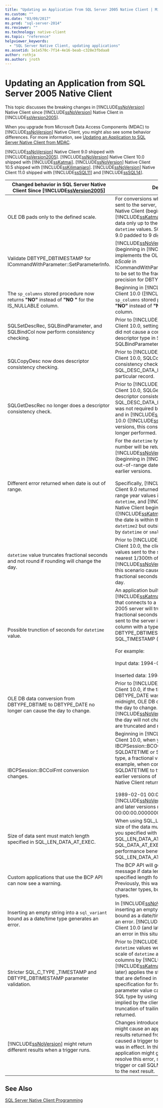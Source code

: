 ```yaml
---
title: "Updating an Application from SQL Server 2005 Native Client | Microsoft Docs"
ms.custom: ""
ms.date: "03/09/2017"
ms.prod: "sql-server-2014"
ms.reviewer: ""
ms.technology: native-client
ms.topic: "reference"
helpviewer_keywords: 
  - "SQL Server Native Client, updating applications"
ms.assetid: 1e1e570c-7f14-4e16-beab-c328e3fbdaa8
author: rothja
ms.author: jroth
---
```

# Updating an Application from SQL Server 2005 Native Client
  This topic discusses the breaking changes in [!INCLUDE[ssNoVersion](../../../includes/ssnoversion-md.md)] Native Client since [!INCLUDE[ssNoVersion](../../../includes/ssnoversion-md.md)] Native Client in [!INCLUDE[ssVersion2005](../../../includes/ssversion2005-md.md)].  
  
 When you upgrade from Microsoft Data Access Components (MDAC) to [!INCLUDE[ssNoVersion](../../../includes/ssnoversion-md.md)] Native Client, you might also see some behavior differences. For more information, see [Updating an Application to SQL Server Native Client from MDAC](updating-an-application-to-sql-server-native-client-from-mdac.md).  
  
 [!INCLUDE[ssNoVersion](../../../includes/ssnoversion-md.md)] Native Client 9.0 shipped with [!INCLUDE[ssVersion2005](../../../includes/ssversion2005-md.md)]. [!INCLUDE[ssNoVersion](../../../includes/ssnoversion-md.md)] Native Client 10.0 shipped with [!INCLUDE[ssKatmai](../../../includes/sskatmai-md.md)].  [!INCLUDE[ssNoVersion](../../../includes/ssnoversion-md.md)] Native Client 10.5 shipped with [!INCLUDE[ssKilimanjaro](../../../includes/sskilimanjaro-md.md)]. [!INCLUDE[ssNoVersion](../../../includes/ssnoversion-md.md)] Native Client 11.0 shipped with [!INCLUDE[ssSQL11](../../../includes/sssql11-md.md)] and [!INCLUDE[ssSQL14](../../../includes/sssql14-md.md)].  
  
|Changed behavior in SQL Server Native Client Since [!INCLUDE[ssVersion2005](../../../includes/ssversion2005-md.md)]|Description|  
|------------------------------------------------------------------------------------|-----------------|  
|OLE DB pads only to the defined scale.|For conversions where converted data is sent to the server, [!INCLUDE[ssNoVersion](../../../includes/ssnoversion-md.md)] Native Client (beginning in [!INCLUDE[ssKatmai](../../../includes/sskatmai-md.md)]) pads trailing zeros in data only up to the maximum length of `datetime` values. SQL Server Native Client 9.0 padded to 9 digits.|  
|Validate DBTYPE_DBTIMESTAMP for ICommandWithParameter::SetParameterInfo.|[!INCLUDE[ssNoVersion](../../../includes/ssnoversion-md.md)] Native Client (beginning in [!INCLUDE[ssKatmai](../../../includes/sskatmai-md.md)]) implements the OLE DB requirement for *bScale* in ICommandWithParameter::SetParameterInfo to be set to the fractional seconds' precision for DBTYPE_DBTIMESTAMP.|  
|The `sp_columns` stored procedure now returns **"NO"** instead of **"NO "** for the IS_NULLABLE column.|Beginning in [!INCLUDE[ssNoVersion](../../../includes/ssnoversion-md.md)] Native Client 10.0 ([!INCLUDE[ssKatmai](../../../includes/sskatmai-md.md)]), `sp_columns` stored procedure now returns **"NO"** instead of **"NO "** for an IS_NULLABLE column.|  
|SQLSetDescRec, SQLBindParameter, and SQLBindCol now perform consistency checking.|Prior to [!INCLUDE[ssNoVersion](../../../includes/ssnoversion-md.md)] Native Client 10.0, setting SQL_DESC_DATA_PTR did not cause a consistency check for any descriptor type in SQLSetDescRec, SQLBindParameter, or SQLBindCol.|  
|SQLCopyDesc now does descriptor consistency checking.|Prior to [!INCLUDE[ssNoVersion](../../../includes/ssnoversion-md.md)] Native Client 10.0, SQLCopyDesc did not do a consistency check when the SQL_DESC_DATA_PTR field was set on a particular record.|  
|SQLGetDescRec no longer does a descriptor consistency check.|Prior to [!INCLUDE[ssNoVersion](../../../includes/ssnoversion-md.md)] Native Client 10.0, SQLGetDescRec performed a descriptor consistency check when the SQL_DESC_DATA_PTR field was set. This was not required by the ODBC specification and in [!INCLUDE[ssNoVersion](../../../includes/ssnoversion-md.md)] Native Client 10.0 ([!INCLUDE[ssKatmai](../../../includes/sskatmai-md.md)]) and later versions, this consistency check is no longer performed.|  
|Different error returned when date is out of range.|For the `datetime` type, a different error number will be returned by [!INCLUDE[ssNoVersion](../../../includes/ssnoversion-md.md)] Native Client (beginning in [!INCLUDE[ssKatmai](../../../includes/sskatmai-md.md)]) for an out-of-range date than was returned in earlier versions.<br /><br /> Specifically, [!INCLUDE[ssNoVersion](../../../includes/ssnoversion-md.md)] Native Client 9.0 returned 22007 for all out of range year values in string conversions to `datetime`, and [!INCLUDE[ssNoVersion](../../../includes/ssnoversion-md.md)] Native Client beginning with version 10.0 ([!INCLUDE[ssKatmai](../../../includes/sskatmai-md.md)]) returns 22008 when the date is within the range supported by `datetime2` but outside the range supported by `datetime` or `smalldatetime`.|  
|`datetime` value truncates fractional seconds and not round if rounding will change the day.|Prior to [!INCLUDE[ssNoVersion](../../../includes/ssnoversion-md.md)] Native Client 10.0, the client behavior for `datetime` values sent to the server is to round them to nearest 1/300th of a second. Beginning in [!INCLUDE[ssNoVersion](../../../includes/ssnoversion-md.md)] Native Client 10.0, this scenario causes a truncation of fractional seconds if rounding changes the day.|  
|Possible trunction of seconds for `datetime` value.|An application built with [!INCLUDE[ssKatmai](../../../includes/sskatmai-md.md)] Native Client (or later) that connects to a [!INCLUDE[ssNoVersion](../../../includes/ssnoversion-md.md)] 2005 server will truncate seconds and fractional seconds for time portion of data sent to the server if you bind to a datetime column with a type identifier of DBTYPE_DBTIMESTAMP (OLE DB) or SQL_TIMESTAMP (ODBC) and a scale of 0.<br /><br /> For example:<br /><br /> Input data: 1994-08-21 21:21:36.000<br /><br /> Inserted data: 1994-08-21 21:21:00.000|  
|OLE DB data conversion from DBTYPE_DBTIME to DBTYPE_DATE no longer can cause the day to change.|Prior to [!INCLUDE[ssNoVersion](../../../includes/ssnoversion-md.md)] Native Client 10.0, if the time part of a DBTYPE_DATE was within a half second of midnight, OLE DB conversion code caused the day to change. Beginning in [!INCLUDE[ssNoVersion](../../../includes/ssnoversion-md.md)] Native Client 10.0, the day will not change (fractional seconds are truncated and not rounded).|  
|IBCPSession::BCColFmt conversion changes.|Beginning in [!INCLUDE[ssNoVersion](../../../includes/ssnoversion-md.md)] Native Client 10.0, when you use IBCPSession::BCOColFmt to convert SQLDATETIME or SQLDATETIME to a string type, a fractional value is exported. For example, when converting type SQLDATETIME to type SQLNVARCHARMAX, earlier versions of [!INCLUDE[ssNoVersion](../../../includes/ssnoversion-md.md)] Native Client returned<br /><br /> 1989-02-01 00:00:00. [!INCLUDE[ssNoVersion](../../../includes/ssnoversion-md.md)] Native Client 10.0 and later versions return 1989-02-01 00:00:00.0000000.|  
|Size of data sent must match length specified in SQL_LEN_DATA_AT_EXEC.|When using SQL_LEN_DATA_AT_EXEC, the size of the data must match the length that you specified with SQL_LEN_DATA_AT_EXEC. You can use SQL_DATA_AT_EXEC but there are potential performance benefits to using SQL_LEN_DATA_AT_EXEC.|  
|Custom applications that use the BCP API can now see a warning.|The BCP API will generate a warning message if data length is greater than the specified length for a field for all types. Previously, this warning was only given for character types, but will not be issued for all types.|  
|Inserting an empty string into a `sql_variant` bound as a date/time type generates an error.|In [!INCLUDE[ssNoVersion](../../../includes/ssnoversion-md.md)] Native Client 9.0, inserting an empty string into a `sql_variant` bound as a date/time type did not generate an error. [!INCLUDE[ssNoVersion](../../../includes/ssnoversion-md.md)] Native Client 10.0 (and later) correctly generates an error in this situation.|  
|Stricter SQL_C_TYPE _TIMESTAMP and DBTYPE_DBTIMESTAMP parameter validation.|Prior to [!INCLUDE[ssKatmai](../../../includes/sskatmai-md.md)] Native Client, `datetime` values were rounded to fit the scale of `datetime` and `smalldatetime` columns by [!INCLUDE[ssNoVersion](../../../includes/ssnoversion-md.md)]. [!INCLUDE[ssKatmai](../../../includes/sskatmai-md.md)] Native Client (and later) applies the stricter validation rules that are defined in the ODBC core specification for fractional seconds. If a parameter value cannot be converted to the SQL type by using the scale specified or implied by the client binding without truncation of trailing digits, an error is returned.|  
|[!INCLUDE[ssNoVersion](../../../includes/ssnoversion-md.md)] might return different results when a trigger runs.|Changes introduced in [!INCLUDE[ssKatmai](../../../includes/sskatmai-md.md)] might cause an application to have different results returned from a statement that caused a trigger to run when `NOCOUNT OFF` was in effect. In this situation, your application might generate an error. To resolve this error, set `NOCOUNT ON` in the trigger or call SQLMoreResults to advance to the next result.|  
  
## See Also  
 [SQL Server Native Client Programming](../sql-server-native-client-programming.md)  
  
  
